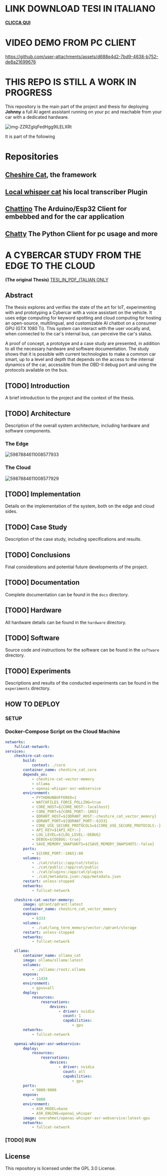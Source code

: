 # LINK DOWNLOAD TESI IN ITALIANO 
[**CLICCA QUI**](https://raw.githubusercontent.com/LorenzoSiena/Johnny-The-CyberCar-Assistant/main/Tesi_ita.pdf)

# VIDEO DEMO FROM PC CLIENT



https://github.com/user-attachments/assets/d688e4d2-7bd9-4638-b752-de8a21699676




# THIS REPO IS STILL A WORK IN PROGRESS

This repository is the main part of the project and thesis for deploying ****Johnny**** a full AI agent assistant running on your pc and reachable from your car with a dedicated hardware.

![img-ZZRZglqFedHgg9lLELXRt](https://github.com/user-attachments/assets/d5b674d8-e604-4692-8e8c-10bf5fc962b7)

It is part of the following 

# Repositories
## [Cheshire Cat](https://github.com/cheshire-cat-ai/core), the framework
## [Local whisper cat](https://github.com/LorenzoSiena/local_whisper_cat) his local transcriber Plugin
## [Chattino](https://github.com/LorenzoSiena/chattino) The Arduino/Esp32 Client for embebbed and for the car application
## [Chatty](https://github.com/LorenzoSiena/chatty) The Python Client for pc usage and more


# A CYBERCAR STUDY FROM THE EDGE TO THE CLOUD  
**(The original Thesis)** [TESI_IN_PDF_ITALIAN ONLY](https://raw.githubusercontent.com/LorenzoSiena/Johnny-The-CyberCar-Assistant/main/Tesi_ita.pdf)

## Abstract
The thesis explores and verifies the state of the art for IoT, experimenting with and prototyping a Cybercar with a voice assistant on the vehicle. 
It uses edge computing for keyword spotting and cloud computing for hosting an open-source, multilingual, and customizable AI chatbot on a consumer GPU (GTX 1080 Ti). 
This system can interact with the user vocally and, when connected to the car's internal bus, can perceive the car's status.

A proof of concept, a prototype and a case study are presented, in addition to all
the necessary hardware and software documentation. 
The study shows that it is possible with current technologies to make a common car smart, up to a
level and depth that depends on the access to the internal dynamics of the car,
accessible from the OBD-II debug port and using the protocols available on the bus.  

## [TODO] Introduction
A brief introduction to the project and the context of the thesis.

## [TODO] Architecture
Description of the overall system architecture, including hardware and software components.
### The Edge

![5987884611008577933](https://github.com/user-attachments/assets/e9a4430c-3215-4107-bd1f-12c0f5a0ef1a)

### The Cloud

![5987884611008577929](https://github.com/user-attachments/assets/5d0d6e99-1ba7-474b-a537-e256405b2eaa)


## [TODO] Implementation
Details on the implementation of the system, both on the edge and cloud sides.

## [TODO] Case Study
Description of the case study, including specifications and results.

## [TODO] Conclusions
Final considerations and potential future developments of the project.

## [TODO] Documentation
Complete documentation can be found in the `docs` directory.

## [TODO] Hardware
All hardware details can be found in the `hardware` directory.

## [TODO] Software
Source code and instructions for the software can be found in the `software` directory.

## [TODO] Experiments
Descriptions and results of the conducted experiments can be found in the `experiments` directory.

## HOW TO DEPLOY
### SETUP

### Docker-Compose Script on the Cloud Machine
```yaml
networks:
    fullcat-network:
services:
    cheshire-cat-core:
        build:
            context: ./core
        container_name: cheshire_cat_core
        depends_on:
            - cheshire-cat-vector-memory
            - ollama
            - openai-whisper-asr-webservice
        environment:
            - PYTHONUNBUFFERED=1
            - WATCHFILES_FORCE_POLLING=true
            - CORE_HOST=${CORE_HOST:-localhost}
            - CORE_PORT=${CORE_PORT:-1865}
            - QDRANT_HOST=${QDRANT_HOST:-cheshire_cat_vector_memory}
            - QDRANT_PORT=${QDRANT_PORT:-6333}
            - CORE_USE_SECURE_PROTOCOLS=${CORE_USE_SECURE_PROTOCOLS:-}
            - API_KEY=${API_KEY:-}
            - LOG_LEVEL=${LOG_LEVEL:-DEBUG}
            - DEBUG=${DEBUG:-true}
            - SAVE_MEMORY_SNAPSHOTS=${SAVE_MEMORY_SNAPSHOTS:-false}
        ports:
            - ${CORE_PORT:-1865}:80
        volumes:
            - ./cat/static:/app/cat/static
            - ./cat/public:/app/cat/public
            - ./cat/plugins:/app/cat/plugins
            - ./cat/metadata.json:/app/metadata.json
        restart: unless-stopped
        networks:
            - fullcat-network
    
    cheshire-cat-vector-memory:
        image: qdrant/qdrant:latest
        container_name: cheshire_cat_vector_memory
        expose:
            - 6333
        volumes:
            - ./cat/long_term_memory/vector:/qdrant/storage
        restart: unless-stopped
        networks:
            - fullcat-network
            
    ollama:
        container_name: ollama_cat
        image: ollama/ollama:latest
        volumes:
            - ./ollama:/root/.ollama
        expose:
            - 11434
        environment:
            - gpus=all
        deploy:
            resources:
                reservations:
                    devices:
                        - driver: nvidia
                          count: 1
                          capabilities:
                              - gpu
        networks:
            - fullcat-network
            
    openai-whisper-asr-webservice:
        deploy:
            resources:
                reservations:
                    devices:
                        - driver: nvidia
                          count: all
                          capabilities:
                              - gpu
        ports:
            - 9000:9000
        expose:
            - 9000
        environment:
            - ASR_MODEL=base
            - ASR_ENGINE=openai_whisper
        image: onerahmet/openai-whisper-asr-webservice:latest-gpu
        networks:
            - fullcat-network
```
### [TODO] RUN



## License
This repository is licensed under the GPL 3.0 License.
